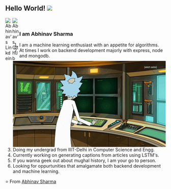 ## Hello World! <img src="https://raw.githubusercontent.com/iampavangandhi/iampavangandhi/master/gifs/Hi.gif" width="30px"></h2>

<a href="https://www.linkedin.com/in/abhinav-sharma-73796618b/">
  <img align="left" alt="Abhinav's Linkdein" width="22px" src="https://cdn.jsdelivr.net/npm/simple-icons@v3/icons/linkedin.svg" />
</a>
<a href="https://github.com/AbhinavS99/">
  <img align="left" alt="Abhinav's Github" width="22px" src="https://cdn.jsdelivr.net/npm/simple-icons@v3/icons/github.svg" />
</a>

<br />
<img align="right" alt="GIF" src="https://github.com/darshan-jain/darshan-jain/blob/master/rick.gif" />

### I am Abhinav Sharma
1. I am a machine learning enthusiast with an appetite for algorithms.  
2. At times I work on backend development majorly with express, node and mongodb.
3. Doing my undergrad from IIIT-Delhi in Computer Science and Engg.
4. Currently working on generating captions from articles using LSTM's.
5. If you wanna geek out about mughal history, I am your go to person.
6. Looking for oppurtunities that amalgamate both backend development and machine learning.

⭐️ From [Abhinav Sharma](https://github.com/AbhinavS99/)
